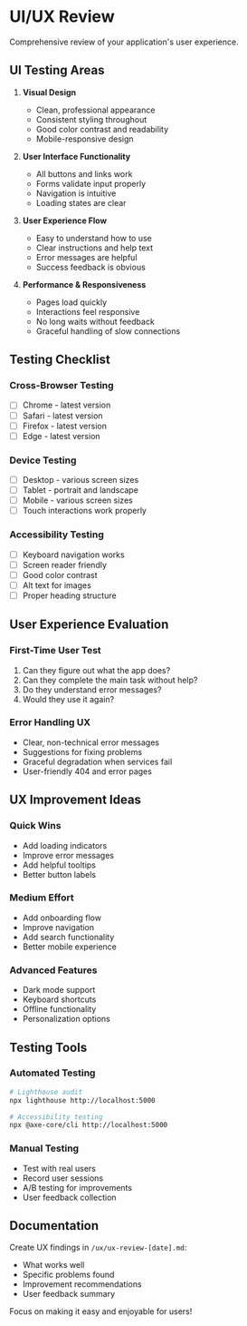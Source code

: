 # UI/UX Review

Comprehensive review of your application's user experience.

## UI Testing Areas

1. **Visual Design**
   - Clean, professional appearance
   - Consistent styling throughout
   - Good color contrast and readability
   - Mobile-responsive design

2. **User Interface Functionality**
   - All buttons and links work
   - Forms validate input properly
   - Navigation is intuitive
   - Loading states are clear

3. **User Experience Flow**
   - Easy to understand how to use
   - Clear instructions and help text
   - Error messages are helpful
   - Success feedback is obvious

4. **Performance & Responsiveness**
   - Pages load quickly
   - Interactions feel responsive
   - No long waits without feedback
   - Graceful handling of slow connections

## Testing Checklist

### Cross-Browser Testing
- [ ] Chrome - latest version
- [ ] Safari - latest version
- [ ] Firefox - latest version
- [ ] Edge - latest version

### Device Testing
- [ ] Desktop - various screen sizes
- [ ] Tablet - portrait and landscape
- [ ] Mobile - various screen sizes
- [ ] Touch interactions work properly

### Accessibility Testing
- [ ] Keyboard navigation works
- [ ] Screen reader friendly
- [ ] Good color contrast
- [ ] Alt text for images
- [ ] Proper heading structure

## User Experience Evaluation

### First-Time User Test
1. Can they figure out what the app does?
2. Can they complete the main task without help?
3. Do they understand error messages?
4. Would they use it again?

### Error Handling UX
- Clear, non-technical error messages
- Suggestions for fixing problems
- Graceful degradation when services fail
- User-friendly 404 and error pages

## UX Improvement Ideas

### Quick Wins
- Add loading indicators
- Improve error messages
- Add helpful tooltips
- Better button labels

### Medium Effort
- Add onboarding flow
- Improve navigation
- Add search functionality
- Better mobile experience

### Advanced Features
- Dark mode support
- Keyboard shortcuts
- Offline functionality
- Personalization options

## Testing Tools

### Automated Testing
```bash
# Lighthouse audit
npx lighthouse http://localhost:5000

# Accessibility testing
npx @axe-core/cli http://localhost:5000
```

### Manual Testing
- Test with real users
- Record user sessions
- A/B testing for improvements
- User feedback collection

## Documentation
Create UX findings in `/ux/ux-review-[date].md`:
- What works well
- Specific problems found
- Improvement recommendations
- User feedback summary

Focus on making it easy and enjoyable for users!